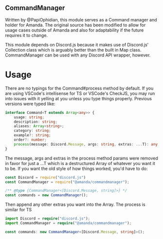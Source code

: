 ## CommandManager
Written by @PapiOphidian, this module serves as a Command manager and holder for Amanda. The original source has been modified to allow for usage cases outside of Amanda and also for adaptability if the future requires it to change.

This module depends on Discord.js because it makes use of Discord.js' Collection class which is arguably better than the built in Map class. CommandManager can be used with any Discord API wrapper, however.

# Usage
There are no typings for the Command#process method by default. If you are using VSCode's intellisense for TS or VSCode's CheckJS, you may run into issues with it yelling at you unless you type things properly. Previous versions were typed like:

```ts
interface Command<T extends Array<any>> {
	usage: string;
	description: string;
	aliases: Array<string>;
	category: string;
	example?: string;
	order?: number;
	process(message: Discord.Message, args: string, extras: ...T): any;
}
```

The message, args and extras in the process method params were removed in favor for just a ...T which is a destructured Array of whatever you want it to be. If you want the old style of how things worked, you'd have to do:

```js
const Discord = require("discord.js")
const CommandManager = require("@amanda/commandmanager");

/** @type {CommandManager<[Discord.Message, string]>} */
const commands = new CommandManager();
```

Then append any other extras you want into the Array. The process is similar for TS

```ts
import Discord = require("discord.js");
import CommandManager = require("@amanda/commandmanager");

const commands: new CommandManager<[Discord.Message, string]>();
```
